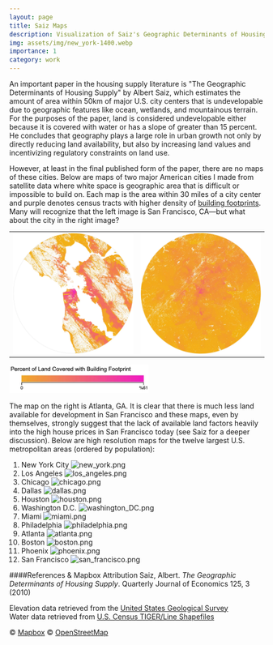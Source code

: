 ```yaml
---
layout: page
title: Saiz Maps
description: Visualization of Saiz's Geographic Determinants of Housing Supply"
img: assets/img/new_york-1400.webp
importance: 1
category: work
---
```


An important paper in the housing supply literature is "The Geographic Determinants of Housing Supply" by Albert Saiz, which estimates the amount of area within 50km of major U.S. city centers that is undevelopable due to geographic features like ocean, wetlands, and mountainous terrain. For the purposes of the paper, land is considered undevelopable either because it is covered with water or has a slope of greater than 15 percent. He concludes that geography plays a large role in urban growth not only by directly reducing land availability, but also by increasing land values and incentivizing regulatory constraints on land use. 

However, at least in the final published form of the paper, there are no maps of these cities. Below are maps of two major American cities I made from satellite data where white space is geographic area that is difficult or impossible to build on. Each map is the area within 30 miles of a city center and purple denotes census tracts with higher density of <a href="https://github.com/microsoft/USBuildingFootprints"> building footprints</a>.  Many will recognize that the left image is San Francisco, CA—but what about the city in the right image?

<table><tr>
        <td> <img src="assets/img/san_francisco-1400.webp" alt="san_francisco" width="325"/>  </td>
        <td> <img src="assets/img/atlanta-1400.webp" alt="atlanta" width="325"/> </td>
    <tr/></table>
    
<img src="assets/img/colorscale_tracts-1400.webp" alt="colorscale_tracts" width="275"/> 

The map on the right is Atlanta, GA. It is clear that there is much less land available for development in San Francisco and these maps, even by themselves, strongly suggest that the lack of available land factors heavily into the high house prices in San Francisco today (see Saiz for a deeper discussion).
Below are high resolution maps for the twelve largest U.S. metropolitan areas (ordered by population):

1. New York City
![new_york.png](assets/img/saiz_maps/new_york-1400.webp)
2. Los Angeles
![los_angeles.png](assets/img/saiz_maps/los_angeles-1400.webp)
3. Chicago
![chicago.png](assets/img/saiz_maps/chicago-1400.webp)
4. Dallas
![dallas.png](assets/img/saiz_maps/dallas-1400.webp)
5. Houston
![houston.png](assets/img/saiz_maps/houston-1400.webp)
6. Washington D.C.
![washington_DC.png](assets/img/saiz_maps/washington_DC-1400.webp)
7. Miami
![miami.png](assets/img/saiz_maps/miami-1400.webp)
8. Philadelphia
![philadelphia.png](assets/img/saiz_maps/philadelphia-1400.webp)
9. Atlanta
![atlanta.png](assets/img/saiz_maps/atlanta-1400.webp)
10. Boston
![boston.png](assets/img/saiz_maps/boston-1400.webp)
11. Phoenix
![phoenix.png](assets/img/saiz_maps/phoenix-1400.webp)
12. San Francisco
![san_francisco.png](assets/img/saiz_maps/san_francisco-1400.webp)

####References & Mapbox Attribution
Saiz, Albert. *The Geographic Determinants of Housing Supply*. Quarterly Journal of Economics 125, 3 (2010) 

Elevation data retrieved from the <a href='https://viewer.nationalmap.gov/basic/'>United States Geological Survey</a> \
Water data retrieved from <a href='https://www.census.gov/geographies/mapping-files/time-series/geo/tiger-line-file.html'>U.S. Census TIGER/Line Shapefiles</a> 

© <a href='https://www.mapbox.com/about/maps/'>Mapbox</a> © <a href='http://www.openstreetmap.org/copyright'>OpenStreetMap</a> <strong>
